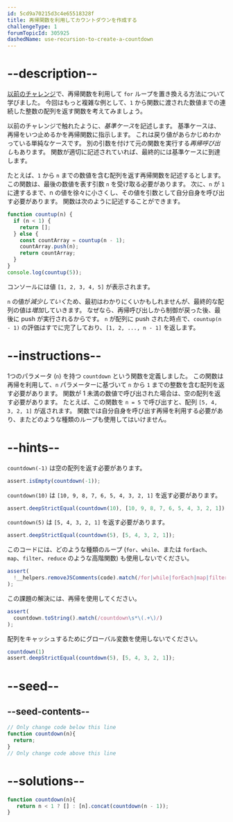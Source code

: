 ```yaml
---
id: 5cd9a70215d3c4e65518328f
title: 再帰関数を利用してカウントダウンを作成する
challengeType: 1
forumTopicId: 305925
dashedName: use-recursion-to-create-a-countdown
---
```


# --description--

<a href="/japanese/learn/javascript-algorithms-and-data-structures/basic-javascript/replace-loops-using-recursion" target="_blank" rel="noopener noreferrer nofollow">以前のチャレンジ</a>で、再帰関数を利用して `for` ループを置き換える方法について学びました。 今回はもっと複雑な例として、`1` から関数に渡された数値までの連続した整数の配列を返す関数を考えてみましょう。

以前のチャレンジで触れたように、<dfn>基準ケース</dfn>を記述します。 基準ケースは、再帰をいつ止めるかを再帰関数に指示します。 これは戻り値があらかじめわかっている単純なケースです。 別の引数を付けて元の関数を実行する<dfn>再帰呼び出し</dfn>もあります。 関数が適切に記述されていれば、最終的には基準ケースに到達します。

たとえば、`1` から `n` までの数値を含む配列を返す再帰関数を記述するとします。 この関数は、最後の数値を表す引数 `n` を受け取る必要があります。 次に、`n` が `1` に達するまで、n の値を徐々に小さくし、その値を引数として自分自身を呼び出す必要があります。 関数は次のように記述することができます。

```javascript
function countup(n) {
  if (n < 1) {
    return [];
  } else {
    const countArray = countup(n - 1);
    countArray.push(n);
    return countArray;
  }
}
console.log(countup(5));
```

コンソールには値 `[1, 2, 3, 4, 5]` が表示されます。

`n` の値が*減少していく*ため、最初はわかりにくいかもしれませんが、最終的な配列の値は*増加*していきます。 なぜなら、再帰呼び出しから制御が戻った後、最後に push が実行されるからです。 `n` が配列に push された時点で、`countup(n - 1)` の評価はすでに完了しており、`[1, 2, ..., n - 1]` を返します。

# --instructions--

1つのパラメータ (`n`) を持つ `countdown` という関数を定義しました。 この関数は再帰を利用して、`n` パラメーターに基づいて `n` から `1` までの整数を含む配列を返す必要があります。 関数が 1 未満の数値で呼び出された場合は、空の配列を返す必要があります。 たとえば、この関数を `n = 5` で呼び出すと、配列 `[5, 4, 3, 2, 1]` が返されます。 関数では自分自身を呼び出す再帰を利用する必要があり、またどのような種類のループも使用してはいけません。

# --hints--

`countdown(-1)` は空の配列を返す必要があります。

```js
assert.isEmpty(countdown(-1));
```

`countdown(10)` は `[10, 9, 8, 7, 6, 5, 4, 3, 2, 1]` を返す必要があります。

```js
assert.deepStrictEqual(countdown(10), [10, 9, 8, 7, 6, 5, 4, 3, 2, 1]);
```

`countdown(5)` は `[5, 4, 3, 2, 1]` を返す必要があります。

```js
assert.deepStrictEqual(countdown(5), [5, 4, 3, 2, 1]);
```

このコードには、どのような種類のループ (`for`、`while`、または `forEach`、`map`、`filter`、`reduce` のような高階関数) も使用しないでください。

```js
assert(
  !__helpers.removeJSComments(code).match(/for|while|forEach|map|filter|reduce/g)
);
```

この課題の解決には、再帰を使用してください。

```js
assert(
  countdown.toString().match(/countdown\s*\(.+\)/)
);
```

配列をキャッシュするためにグローバル変数を使用しないでください。

```js
countdown(1)
assert.deepStrictEqual(countdown(5), [5, 4, 3, 2, 1]);
```

# --seed--

## --seed-contents--

```js
// Only change code below this line
function countdown(n){
  return;
}
// Only change code above this line
```

# --solutions--

```js
function countdown(n){
   return n < 1 ? [] : [n].concat(countdown(n - 1));
}
```
